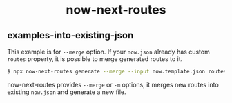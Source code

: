 <h1 align="center">now-next-routes</h1>

## examples-into-existing-json
This example is for `--merge` option. If your `now.json` already has custom `routes` property, it is possible to merge generated
routes to it.

```bash
$ npx now-next-routes generate --merge --input now.template.json routes.ts
```

now-next-routes provides `--merge` or `-m` options, it merges new routes into existing `now.json` and generate a new file.

